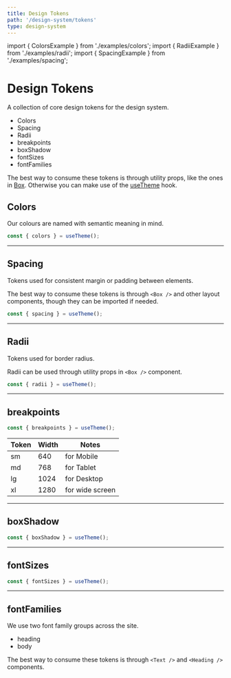 ```yaml
---
title: Design Tokens
path: '/design-system/tokens'
type: design-system
---
```


import { ColorsExample } from './examples/colors';
import { RadiiExample } from './examples/radii';
import { SpacingExample } from './examples/spacing';

# Design Tokens

A collection of core design tokens for the design system.

- Colors
- Spacing
- Radii
- breakpoints
- boxShadow
- fontSizes
- fontFamilies

The best way to consume these tokens is through utility props, like the ones in [Box](box). Otherwise you can make use of the [useTheme](usetheme) hook.

## Colors

Our colours are named with semantic meaning in mind.

```jsx
const { colors } = useTheme();
```

<ColorsExample />

---

## Spacing

Tokens used for consistent margin or padding between elements.

The best way to consume these tokens is through `<Box />` and other layout components, though they can be imported if needed.

```jsx
const { spacing } = useTheme();
```

<SpacingExample />

---

## Radii

Tokens used for border radius.

Radii can be used through utility props in `<Box />` component.

```jsx
const { radii } = useTheme();
```

<RadiiExample />

---

## breakpoints

```jsx
const { breakpoints } = useTheme();
```

| Token | Width | Notes           |
| ----- | ----- | --------------- |
| sm    | 640   | for Mobile      |
| md    | 768   | for Tablet      |
| lg    | 1024  | for Desktop     |
| xl    | 1280  | for wide screen |

---

## boxShadow

```jsx
const { boxShadow } = useTheme();
```

---

## fontSizes

```jsx
const { fontSizes } = useTheme();
```

---

## fontFamilies

We use two font family groups across the site.

- heading
- body

The best way to consume these tokens is through `<Text />` and `<Heading />` components.

